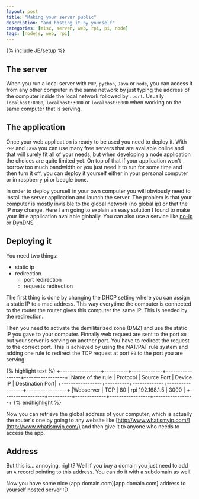 ```yaml
---
layout: post
title: "Making your server public"
description: "and hosting it by yourself"
categories: [misc, server, web, rpi, pi, node]
tags: [nodejs, web, rpi]
---
```

{% include JB/setup %}

## The server

When you run a local server with `PHP`, `python`, `Java` or `node`, you can access it from any other computer in the same network by just typing the address of the computer inside the local network followed by `:port`. Usually `localhost:8080`, `localhost:3000` or `localhost:8000` when working on the same computer that is serving.

## The application

Once your web application is ready to be used you need to deploy it. With `PHP` and `Java` you can use many free servers that are available online and that will surely fit all of your needs, but when developing a node application the choices are quite limited yet. On top of that if your application won't borrow too much bandwidth or you just need it to run for some time and then turn it off, you can deploy it yourself either in your personal computer or in raspberry pi or beagle bone.

In order to deploy yourself in your own computer you will obviously need to install the server application and launch the server. The problem is that your computer is mostly invisible to the global network (no global ip) or that the IP may change. Here I am going to explain an easy solution I found to make your little application available globally. You can also use a service like [no-ip](http://www.noip.com) or [DynDNS](http://dyn.com)

## Deploying it

You need two things:

* static ip
* redirection
  * port redirection
  * requests redirection

The first thing is done by changing the DHCP setting where you can assign a static IP to a mac address. This way everytime the computer is connected to the router the router gives this computer the same IP. This is needed by the redirection.

Then you need to activate the demilitarized zone (DMZ) and use the static IP you gave to your computer. Finnally web request are sent to the port `80` but your server is serving on another port. You have to redirect the request to the correct port. This is achieved by using the NAT/PAT rule system and adding one rule to redirect the TCP request at port `80` to the port you are serving:

{% highlight text %}
+-----------------+----------+-------------+-----------------+-----------------+
|Name of the rule | Protocol | Source Port | Device IP       | Destination Port|
+-----------------+----------+-------------+-----------------+-----------------+
|Webserver        | TCP      | 80          | rpi 192.168.1.5 | 3000            |
+-----------------+----------+-------------+-----------------+-----------------+
{% endhighlight %}

Now you can retrieve the global address of your computer, which is actually the router's one by going to any website like [http://www.whatismyip.com/](http://www.whatismyip.com/) and then give it to anyone who needs to access the app.

## Address
But this is... annoying, right? Well if you buy a domain you just need to add an `A` record pointing to this address. You can do it with a subdomain as well.

Now you have some nice (app.domain.com)[app.domain.com] address to yourself hosted server :D
